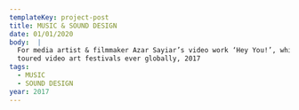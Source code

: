 ```yaml
---
templateKey: project-post
title: MUSIC & SOUND DESIGN
date: 01/01/2020
body:  |
  For media artist & filmmaker Azar Sayiar’s video work ‘Hey You!’, which has
  toured video art festivals ever globally, 2017
tags:
  - MUSIC
  - SOUND DESIGN
year: 2017
---
```

